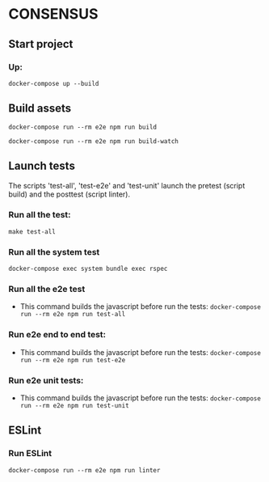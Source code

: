 # CONSENSUS

## Start project

### Up:

`docker-compose up --build`


## Build assets

`docker-compose run --rm e2e npm run build`

`docker-compose run --rm e2e npm run build-watch`


## Launch tests

The scripts 'test-all', 'test-e2e' and 'test-unit' launch the pretest (script build) and the posttest (script linter).


### Run all the test:

`make test-all`

### Run all the system test

`docker-compose exec system bundle exec rspec`

### Run all the e2e test

- This command builds the javascript before run the tests:
`docker-compose run --rm e2e npm run test-all`

### Run e2e end to end test:

- This command builds the javascript before run the tests:
`docker-compose run --rm e2e npm run test-e2e`

### Run e2e unit tests:

- This command builds the javascript before run the tests:
`docker-compose run --rm e2e npm run test-unit`


## ESLint

### Run ESLint

`docker-compose run --rm e2e npm run linter`
